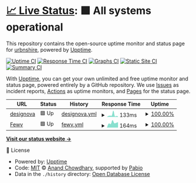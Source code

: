 # [📈 Live Status](https://urbnshire.github.io/observability): <!--live status--> **🟩 All systems operational**

This repository contains the open-source uptime monitor and status page for [urbnshire](https://urbnshire.github.io/observability), powered by [Upptime](https://github.com/upptime/upptime).

[![Uptime CI](https://github.com/urbnshire/observability/workflows/Uptime%20CI/badge.svg)](https://github.com/urbnshire/observability/actions?query=workflow%3A%22Uptime+CI%22)
[![Response Time CI](https://github.com/urbnshire/observability/workflows/Response%20Time%20CI/badge.svg)](https://github.com/urbnshire/observability/actions?query=workflow%3A%22Response+Time+CI%22)
[![Graphs CI](https://github.com/urbnshire/observability/workflows/Graphs%20CI/badge.svg)](https://github.com/urbnshire/observability/actions?query=workflow%3A%22Graphs+CI%22)
[![Static Site CI](https://github.com/urbnshire/observability/workflows/Static%20Site%20CI/badge.svg)](https://github.com/urbnshire/observability/actions?query=workflow%3A%22Static+Site+CI%22)
[![Summary CI](https://github.com/urbnshire/observability/workflows/Summary%20CI/badge.svg)](https://github.com/urbnshire/observability/actions?query=workflow%3A%22Summary+CI%22)

With [Upptime](https://upptime.js.org), you can get your own unlimited and free uptime monitor and status page, powered entirely by a GitHub repository. We use [Issues](https://github.com/urbnshire/observability/issues) as incident reports, [Actions](https://github.com/urbnshire/observability/actions) as uptime monitors, and [Pages](https://urbnshire.github.io/observability) for the status page.

<!--start: status pages-->
<!-- This summary is generated by Upptime (https://github.com/upptime/upptime) -->
<!-- Do not edit this manually, your changes will be overwritten -->
<!-- prettier-ignore -->
| URL | Status | History | Response Time | Uptime |
| --- | ------ | ------- | ------------- | ------ |
| <img alt="" src="https://icons.duckduckgo.com/ip3/designova.netlify.app.ico" height="13"> [designova](https://designova.netlify.app/) | 🟩 Up | [designova.yml](https://github.com/urbnshire/observability/commits/HEAD/history/designova.yml) | <details><summary><img alt="Response time graph" src="./graphs/designova/response-time-week.png" height="20"> 133ms</summary><br><a href="https://urbnshire.github.io/observability/history/designova"><img alt="Response time 133" src="https://img.shields.io/endpoint?url=https%3A%2F%2Fraw.githubusercontent.com%2Furbnshire%2Fobservability%2FHEAD%2Fapi%2Fdesignova%2Fresponse-time.json"></a><br><a href="https://urbnshire.github.io/observability/history/designova"><img alt="24-hour response time 44" src="https://img.shields.io/endpoint?url=https%3A%2F%2Fraw.githubusercontent.com%2Furbnshire%2Fobservability%2FHEAD%2Fapi%2Fdesignova%2Fresponse-time-day.json"></a><br><a href="https://urbnshire.github.io/observability/history/designova"><img alt="7-day response time 133" src="https://img.shields.io/endpoint?url=https%3A%2F%2Fraw.githubusercontent.com%2Furbnshire%2Fobservability%2FHEAD%2Fapi%2Fdesignova%2Fresponse-time-week.json"></a><br><a href="https://urbnshire.github.io/observability/history/designova"><img alt="30-day response time 133" src="https://img.shields.io/endpoint?url=https%3A%2F%2Fraw.githubusercontent.com%2Furbnshire%2Fobservability%2FHEAD%2Fapi%2Fdesignova%2Fresponse-time-month.json"></a><br><a href="https://urbnshire.github.io/observability/history/designova"><img alt="1-year response time 133" src="https://img.shields.io/endpoint?url=https%3A%2F%2Fraw.githubusercontent.com%2Furbnshire%2Fobservability%2FHEAD%2Fapi%2Fdesignova%2Fresponse-time-year.json"></a></details> | <details><summary><a href="https://urbnshire.github.io/observability/history/designova">100.00%</a></summary><a href="https://urbnshire.github.io/observability/history/designova"><img alt="All-time uptime 100.00%" src="https://img.shields.io/endpoint?url=https%3A%2F%2Fraw.githubusercontent.com%2Furbnshire%2Fobservability%2FHEAD%2Fapi%2Fdesignova%2Fuptime.json"></a><br><a href="https://urbnshire.github.io/observability/history/designova"><img alt="24-hour uptime 100.00%" src="https://img.shields.io/endpoint?url=https%3A%2F%2Fraw.githubusercontent.com%2Furbnshire%2Fobservability%2FHEAD%2Fapi%2Fdesignova%2Fuptime-day.json"></a><br><a href="https://urbnshire.github.io/observability/history/designova"><img alt="7-day uptime 100.00%" src="https://img.shields.io/endpoint?url=https%3A%2F%2Fraw.githubusercontent.com%2Furbnshire%2Fobservability%2FHEAD%2Fapi%2Fdesignova%2Fuptime-week.json"></a><br><a href="https://urbnshire.github.io/observability/history/designova"><img alt="30-day uptime 100.00%" src="https://img.shields.io/endpoint?url=https%3A%2F%2Fraw.githubusercontent.com%2Furbnshire%2Fobservability%2FHEAD%2Fapi%2Fdesignova%2Fuptime-month.json"></a><br><a href="https://urbnshire.github.io/observability/history/designova"><img alt="1-year uptime 100.00%" src="https://img.shields.io/endpoint?url=https%3A%2F%2Fraw.githubusercontent.com%2Furbnshire%2Fobservability%2FHEAD%2Fapi%2Fdesignova%2Fuptime-year.json"></a></details>
| <img alt="" src="https://icons.duckduckgo.com/ip3/fewv.dev.ico" height="13"> [Fewv](https://fewv.dev/) | 🟩 Up | [fewv.yml](https://github.com/urbnshire/observability/commits/HEAD/history/fewv.yml) | <details><summary><img alt="Response time graph" src="./graphs/fewv/response-time-week.png" height="20"> 164ms</summary><br><a href="https://urbnshire.github.io/observability/history/fewv"><img alt="Response time 164" src="https://img.shields.io/endpoint?url=https%3A%2F%2Fraw.githubusercontent.com%2Furbnshire%2Fobservability%2FHEAD%2Fapi%2Ffewv%2Fresponse-time.json"></a><br><a href="https://urbnshire.github.io/observability/history/fewv"><img alt="24-hour response time 181" src="https://img.shields.io/endpoint?url=https%3A%2F%2Fraw.githubusercontent.com%2Furbnshire%2Fobservability%2FHEAD%2Fapi%2Ffewv%2Fresponse-time-day.json"></a><br><a href="https://urbnshire.github.io/observability/history/fewv"><img alt="7-day response time 164" src="https://img.shields.io/endpoint?url=https%3A%2F%2Fraw.githubusercontent.com%2Furbnshire%2Fobservability%2FHEAD%2Fapi%2Ffewv%2Fresponse-time-week.json"></a><br><a href="https://urbnshire.github.io/observability/history/fewv"><img alt="30-day response time 164" src="https://img.shields.io/endpoint?url=https%3A%2F%2Fraw.githubusercontent.com%2Furbnshire%2Fobservability%2FHEAD%2Fapi%2Ffewv%2Fresponse-time-month.json"></a><br><a href="https://urbnshire.github.io/observability/history/fewv"><img alt="1-year response time 164" src="https://img.shields.io/endpoint?url=https%3A%2F%2Fraw.githubusercontent.com%2Furbnshire%2Fobservability%2FHEAD%2Fapi%2Ffewv%2Fresponse-time-year.json"></a></details> | <details><summary><a href="https://urbnshire.github.io/observability/history/fewv">100.00%</a></summary><a href="https://urbnshire.github.io/observability/history/fewv"><img alt="All-time uptime 100.00%" src="https://img.shields.io/endpoint?url=https%3A%2F%2Fraw.githubusercontent.com%2Furbnshire%2Fobservability%2FHEAD%2Fapi%2Ffewv%2Fuptime.json"></a><br><a href="https://urbnshire.github.io/observability/history/fewv"><img alt="24-hour uptime 100.00%" src="https://img.shields.io/endpoint?url=https%3A%2F%2Fraw.githubusercontent.com%2Furbnshire%2Fobservability%2FHEAD%2Fapi%2Ffewv%2Fuptime-day.json"></a><br><a href="https://urbnshire.github.io/observability/history/fewv"><img alt="7-day uptime 100.00%" src="https://img.shields.io/endpoint?url=https%3A%2F%2Fraw.githubusercontent.com%2Furbnshire%2Fobservability%2FHEAD%2Fapi%2Ffewv%2Fuptime-week.json"></a><br><a href="https://urbnshire.github.io/observability/history/fewv"><img alt="30-day uptime 100.00%" src="https://img.shields.io/endpoint?url=https%3A%2F%2Fraw.githubusercontent.com%2Furbnshire%2Fobservability%2FHEAD%2Fapi%2Ffewv%2Fuptime-month.json"></a><br><a href="https://urbnshire.github.io/observability/history/fewv"><img alt="1-year uptime 100.00%" src="https://img.shields.io/endpoint?url=https%3A%2F%2Fraw.githubusercontent.com%2Furbnshire%2Fobservability%2FHEAD%2Fapi%2Ffewv%2Fuptime-year.json"></a></details>

<!--end: status pages-->

[**Visit our status website →**](https://urbnshire.github.io/observability)

📄 License

- Powered by: [Upptime](https://github.com/upptime/upptime)
- Code: [MIT](./LICENSE) © [Anand Chowdhary](https://anandchowdhary.com), supported by [Pabio](https://pabio.com)
- Data in the `./history` directory: [Open Database License](https://opendatacommons.org/licenses/odbl/1-0/)
